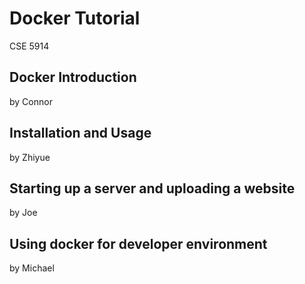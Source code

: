 # Docker Tutorial
CSE 5914
## Docker Introduction
by Connor
## Installation and Usage
by Zhiyue
## Starting up a server and uploading a website
by Joe
## Using docker for developer environment
by Michael

